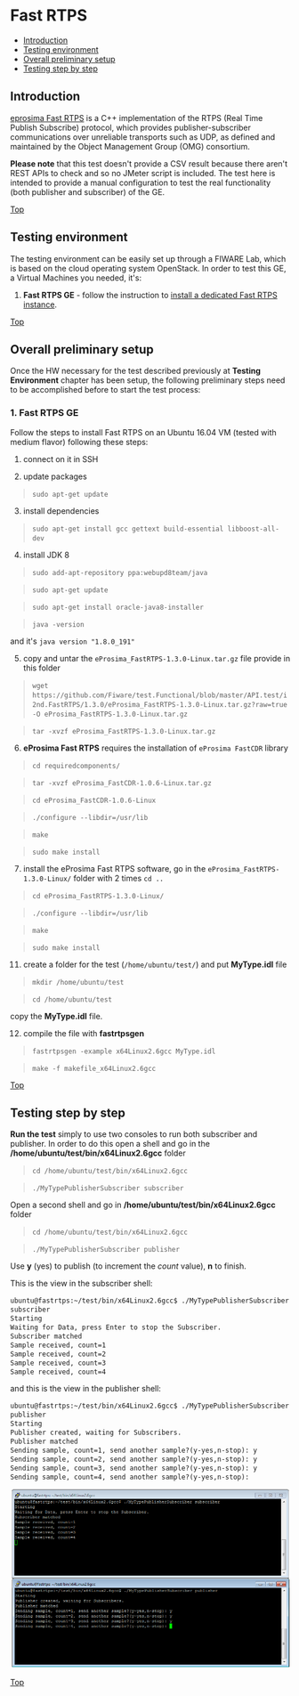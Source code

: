 # Fast RTPS #

* [Introduction](#introduction)
* [Testing environment](#testing-environment)
* [Overall preliminary setup](#overall-preliminary-setup)
* [Testing step by step](#testing-step-by-step)


## Introduction ##

[eprosima Fast RTPS](https://github.com/eProsima/Fast-RTPS) is a C++ implementation of the RTPS (Real Time Publish Subscribe) protocol, which provides publisher-subscriber communications over unreliable transports such as UDP, as defined and maintained by the Object Management Group (OMG) consortium.

**Please note** that this test doesn't provide a CSV result because there aren't REST APIs to check and so no JMeter script is included. The test here is intended to provide a manual configuration to test the real functionality (both publisher and subscriber) of the GE. 


[Top](#fast-rtps)

## Testing environment ##

The testing environment can be easily set up through a FIWARE Lab, which is based on the cloud operating system OpenStack. 
In order to test this GE, a Virtual Machines you needed, it's: 

1. **Fast RTPS GE** - follow the instruction to [install a dedicated Fast RTPS instance](https://github.com/eProsima/Fast-RTPS#installation-guide).


[Top](#fast-rtps)

## Overall preliminary setup ##

Once the HW necessary for the test described previously at **Testing Environment** chapter has been setup, the following preliminary steps need to be accomplished before to start the test process:

### 1. Fast RTPS GE ###

Follow the steps to install Fast RTPS on an Ubuntu 16.04 VM (tested with medium flavor) following these steps:

1) connect on it in SSH

2) update packages

> `sudo apt-get update`

3. install dependencies

> `sudo apt-get install gcc gettext build-essential libboost-all-dev`

4. install JDK 8

> `sudo add-apt-repository ppa:webupd8team/java`

> `sudo apt-get update`

> `sudo apt-get install oracle-java8-installer`

> `java -version`

and it's `java version "1.8.0_191"`

5. copy and untar the `eProsima_FastRTPS-1.3.0-Linux.tar.gz` file provide in this folder

> `wget https://github.com/Fiware/test.Functional/blob/master/API.test/i2nd.FastRTPS/1.3.0/eProsima_FastRTPS-1.3.0-Linux.tar.gz?raw=true -O eProsima_FastRTPS-1.3.0-Linux.tar.gz`

> `tar -xvzf eProsima_FastRTPS-1.3.0-Linux.tar.gz`

6. **eProsima Fast RTPS** requires the installation of `eProsima FastCDR` library

> `cd requiredcomponents/`
   
> `tar -xvzf eProsima_FastCDR-1.0.6-Linux.tar.gz`
   
> `cd eProsima_FastCDR-1.0.6-Linux`

> `./configure --libdir=/usr/lib`

> `make`

> `sudo make install`
   
7. install the eProsima Fast RTPS software, go in the `eProsima_FastRTPS-1.3.0-Linux/` folder with 2 times `cd ..`

> `cd eProsima_FastRTPS-1.3.0-Linux/`

> `./configure --libdir=/usr/lib`

> `make`

> `sudo make install`

11. create a folder for the test (`/home/ubuntu/test/`) and put **MyType.idl** file 

> `mkdir /home/ubuntu/test`

> `cd /home/ubuntu/test`

copy the **MyType.idl** file.
 
12. compile the file with **fastrtpsgen**

> `fastrtpsgen -example x64Linux2.6gcc MyType.idl`

> `make -f makefile_x64Linux2.6gcc`


[Top](#fast-rtps)

## Testing step by step ##

**Run the test** simply to use two consoles to run both subscriber and publisher. In order to do this open a shell and go in the **/home/ubuntu/test/bin/x64Linux2.6gcc** folder

> `cd /home/ubuntu/test/bin/x64Linux2.6gcc`

> `./MyTypePublisherSubscriber subscriber`

Open a second shell and go in **/home/ubuntu/test/bin/x64Linux2.6gcc** folder 

> `cd /home/ubuntu/test/bin/x64Linux2.6gcc`

> `./MyTypePublisherSubscriber publisher`

Use **y** (yes) to publish (to increment the *count* value), **n** to finish.

This is the view in the subscriber shell:

	ubuntu@fastrtps:~/test/bin/x64Linux2.6gcc$ ./MyTypePublisherSubscriber subscriber
	Starting
	Waiting for Data, press Enter to stop the Subscriber.
	Subscriber matched
	Sample received, count=1
	Sample received, count=2
	Sample received, count=3
	Sample received, count=4


and this is the view in the publisher shell:

	ubuntu@fastrtps:~/test/bin/x64Linux2.6gcc$ ./MyTypePublisherSubscriber publisher
	Starting
	Publisher created, waiting for Subscribers.
	Publisher matched
	Sending sample, count=1, send another sample?(y-yes,n-stop): y
	Sending sample, count=2, send another sample?(y-yes,n-stop): y
	Sending sample, count=3, send another sample?(y-yes,n-stop): y
	Sending sample, count=4, send another sample?(y-yes,n-stop):


![Example Pub/Sub](pubsub.png?raw=true "Example Pub/Sub")	

[Top](#fast-rtps)